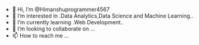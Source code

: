 - 👋 Hi, I’m @Himanshuprogrammer4567
- 👀 I’m interested in .Data Analytics,Data Science and Machine Learning..
- 🌱 I’m currently learning .Web Development..
- 💞️ I’m looking to collaborate on ...
- 📫 How to reach me ...

<!---
Himanshuprogrammer4567/Himanshuprogrammer4567 is a ✨ special ✨ repository because its `README.md` (this file) appears on your GitHub profile.
You can click the Preview link to take a look at your changes.
--->
